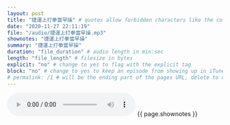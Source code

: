 ```yaml
---
layout: post
title: "捷運上打拳當早操" # quotes allow forbidden characters like the colon
date: "2020-11-27 22:11:19"
file: "/audio/捷運上打拳當早操.mp3"
shownotes: "捷運上打拳當早操"
summary: "捷運上打拳當早操"
duration: "file_duration" # audio length in min:sec
length: "file_length" # filesize in bytes
explicit: "no" # change to yes to flag with the explicit tag
block: "no" # change to yes to keep an episode from showing up in iTunes
# permalink: /1 # will be the ending part of the pages URL, delete to default to the title
---
```


<audio controls>
<source src="{{site.url}}{{site.baseurl}}{{ page.file }}" type="audio/x-mp3">
Your browser does not support the audio element.
</audio>
{{ page.shownotes }}
